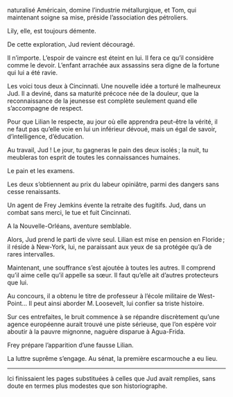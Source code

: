 naturalisé Américain, domine l’industrie métallurgique, et Tom, qui maintenant soigne sa mise, préside l’association des pétroliers.

Lily, elle, est toujours démente.

De cette exploration, Jud revient découragé.

Il n’importe. L’espoir de vaincre est éteint en lui. Il fera ce qu’il considère comme le devoir. L’enfant arrachée aux assassins sera digne de la fortune qui lui a été ravie.

Les voici tous deux à Cincinnati. Une nouvelle idée a torturé le malheureux
Jud. Il a deviné, dans sa maturité précoce née de la douleur, que la
reconnaissance de la jeunesse est complète seulement quand elle s’accompagne de respect.

Pour que Lilian le respecte, au jour où elle apprendra peut-être la vérité,
il ne faut pas qu’elle voie en lui un inférieur dévoué, mais un égal de savoir, d’intelligence, d’éducation.

Au travail, Jud ! Le jour, tu gagneras le pain des deux isolés ; la nuit, tu
meubleras ton esprit de toutes les connaissances humaines.

Le pain et les examens.

Les deux s’obtiennent au prix du labeur opiniâtre, parmi des dangers sans
cesse renaissants.

Un agent de Frey Jemkins évente la retraite des fugitifs. Jud, dans un combat sans merci, le tue et fuit Cincinnati.

A la Nouvelle-Orléans, aventure semblable.

Alors, Jud prend le parti de vivre seul. Lilian est mise en pension en Floride ; il réside à New-York, lui, ne paraissant aux yeux de sa protégée qu’à de rares intervalles.

Maintenant, une souffrance s’est ajoutée à toutes les autres. Il comprend qu’il aime celle qu’il appelle sa sœur. Il faut qu’elle ait d’autres protecteurs que lui.

Au concours, il a obtenu le titre de professeur à l’école militaire de West-
Point… Il peut ainsi aborder M. Loosevelt, lui confier sa triste histoire.

Sur ces entrefaites, le bruit commence à se répandre discrètement qu’une
agence européenne aurait trouvé une piste sérieuse, que l’on espère voir
aboutir à la pauvre mignonne, naguère disparue à Agua-Frida.

Frey prépare l’apparition d’une fausse Lilian.

La luttre suprême s’engage. Au sénat, la première escarmouche a eu lieu.

-----

Ici finissaient les pages substituées à celles que Jud avait remplies, sans
doute en termes plus modestes que son historiographe.
